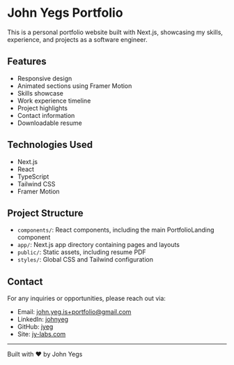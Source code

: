 # John Yegs Portfolio

This is a personal portfolio website built with Next.js, showcasing my skills, experience, and projects as a software engineer.

## Features

- Responsive design
- Animated sections using Framer Motion
- Skills showcase
- Work experience timeline
- Project highlights
- Contact information
- Downloadable resume

## Technologies Used

- Next.js
- React
- TypeScript
- Tailwind CSS
- Framer Motion

## Project Structure

- `components/`: React components, including the main PortfolioLanding component
- `app/`: Next.js app directory containing pages and layouts
- `public/`: Static assets, including resume PDF
- `styles/`: Global CSS and Tailwind configuration

## Contact

For any inquiries or opportunities, please reach out via:

- Email: <john.yeg.is+portfolio@gmail.com>
- LinkedIn: [johnyeg](https://linkedin.com/in/johnyeg)
- GitHub: [jyeg](https://github.com/jyeg)
- Site: [jy-labs.com](https://jy-labs.com)

---

Built with ❤️ by John Yegs
